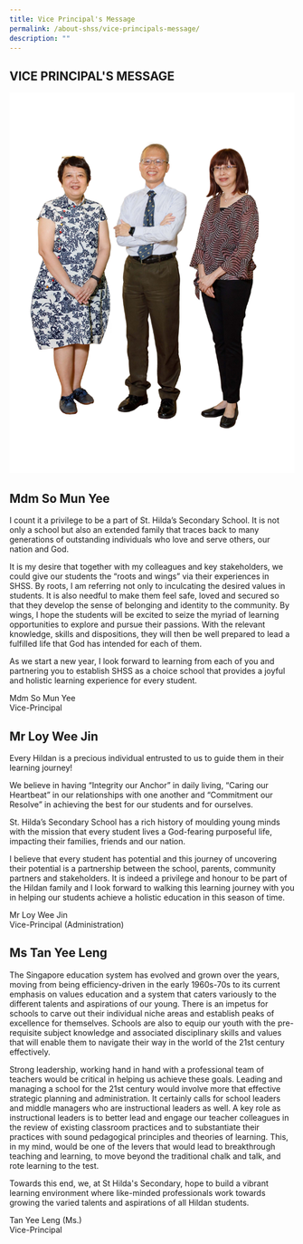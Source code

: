 ```yaml
---
title: Vice Principal's Message
permalink: /about-shss/vice-principals-message/
description: ""
---
```

VICE PRINCIPAL'S MESSAGE
------------------------
![](/images/Staff/VPs.jpg)

Mdm So Mun Yee
--------------

I count it a privilege to be a part of St. Hilda’s Secondary School. It is not only a school but also an extended family that traces back to many generations of outstanding individuals who love and serve others, our nation and God.

It is my desire that together with my colleagues and key stakeholders, we could give our students the “roots and wings” via their experiences in SHSS. By roots, I am referring not only to inculcating the desired values in students. It is also needful to make them feel safe, loved and secured so that they develop the sense of belonging and identity to the community. By wings, I hope the students will be excited to seize the myriad of learning opportunities to explore and pursue their passions. With the relevant knowledge, skills and dispositions, they will then be well prepared to lead a fulfilled life that God has intended for each of them.

As we start a new year, I look forward to learning from each of you and partnering you to establish SHSS as a choice school that provides a joyful and holistic learning experience for every student.

  

Mdm So Mun Yee                                                                                          <br>
Vice-Principal

  

Mr Loy Wee Jin
--------------

Every Hildan is a precious individual entrusted to us to guide them in their learning journey!

We believe in having “Integrity our Anchor” in daily living, “Caring our Heartbeat” in our relationships with one another and “Commitment our Resolve” in achieving the best for our students and for ourselves.

St. Hilda’s Secondary School has a rich history of moulding young minds with the mission that every student lives a God-fearing purposeful life, impacting their families, friends and our nation.

I believe that every student has potential and this journey of uncovering their potential is a partnership between the school, parents, community partners and stakeholders. It is indeed a privilege and honour to be part of the Hildan family and I look forward to walking this learning journey with you in helping our students achieve a holistic education in this season of time.

Mr Loy Wee Jin<br>
Vice-Principal (Administration)

Ms Tan Yee Leng
---------------

The Singapore education system has evolved and grown over the years, moving from being efficiency-driven in the early 1960s-70s to its current emphasis on values education and a system that caters variously to the different talents and aspirations of our young. There is an impetus for schools to carve out their individual niche areas and establish peaks of excellence for themselves. Schools are also to equip our youth with the pre-requisite subject knowledge and associated disciplinary skills and values that will enable them to navigate their way in the world of the 21st century effectively. 

Strong leadership, working hand in hand with a professional team of teachers would be critical in helping us achieve these goals. Leading and managing a school for the 21st century would involve more that effective strategic planning and administration. It certainly calls for school leaders and middle managers who are instructional leaders as well. A key role as instructional leaders is to better lead and engage our teacher colleagues in the review of existing classroom practices and to substantiate their practices with sound pedagogical principles and theories of learning. This, in my mind, would be one of the levers that would lead to breakthrough teaching and learning, to move beyond the traditional chalk and talk, and rote learning to the test. 

Towards this end, we, at St Hilda's Secondary, hope to build a vibrant learning environment where like-minded professionals work towards growing the varied talents and aspirations of all Hildan students.

  
Tan Yee Leng (Ms.)  
Vice-Principal